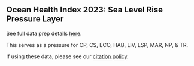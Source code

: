 ## Ocean Health Index 2023: Sea Level Rise Pressure Layer

See full data prep details [here](https://ohi-science.github.io/ohiprep_v2023/globalprep/prs_slr/v2023/slr_layer_prep_v2.html).

This serves as a pressure for CP, CS, ECO, HAB, LIV, LSP, MAR, NP, & TR.

If using these data, please see our [citation policy](http://ohi-science.org/citation-policy/).

  
